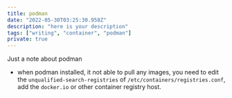 ```yaml
---
title: podman
date: "2022-05-30T03:25:30.958Z"
description: "here is your description"
tags: ["writing", "container", "podman"]
private: true
---
```


Just a note about podman

- when podman installed, it not able to pull any images, you need to edit the `unqualified-search-registries` of `/etc/containers/registries.conf`, add the `docker.io` or other container registry host.
